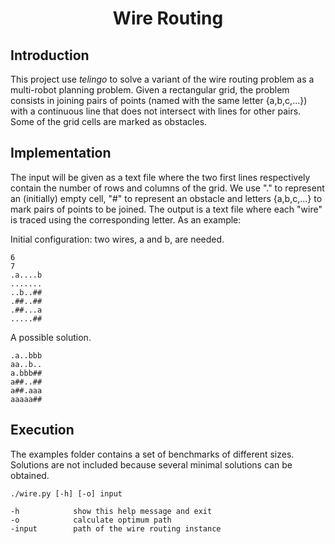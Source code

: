<h1 align="center">Wire Routing</h1>

## Introduction
This project use *telingo* to solve a variant of the wire routing problem as a multi-robot planning problem. Given a rectangular
grid, the problem consists in joining pairs of points (named with the same letter {a,b,c,...}) with a continuous line that does
not intersect with lines for other pairs. Some of the grid cells are marked as obstacles.

## Implementation
The input will be given as a text file where the two first lines respectively contain the number of rows and columns of the
grid. We use "." to represent an (initially) empty cell, "#" to represent an obstacle and letters {a,b,c,...} to mark pairs of
points to be joined. The output is a text file where each "wire" is traced using the corresponding letter. As an example:

Initial configuration: two wires, a and b, are needed.
```
6
7
.a....b
.......
..b..##
.##..##
.##...a
.....##
```

A possible solution.
```
.a..bbb
aa..b..
a.bbb##
a##..##
a##.aaa
aaaaa##
```

## Execution

The examples folder contains a set of benchmarks of different sizes. Solutions are not included because several minimal
solutions can be obtained.
```
./wire.py [-h] [-o] input

-h            show this help message and exit
-o            calculate optimum path
-input        path of the wire routing instance
```
